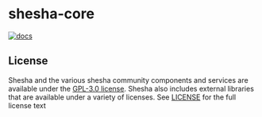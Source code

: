 shesha-core
========================

[![docs](https://readthedocs.org/projects/shesha-core/badge/?version=latest)](https://shesha-core.readthedocs.io/en/latest/?badge=latest)

## License

Shesha and the various shesha community components and services are available under the [GPL-3.0 license](https://opensource.org/licenses/GPL-3.0). Shesha also includes external libraries that are available under a variety of licenses. See [LICENSE](https://github.com/boxfusion/shesha-core/blob/HEAD/LICENSE) for the full license text
